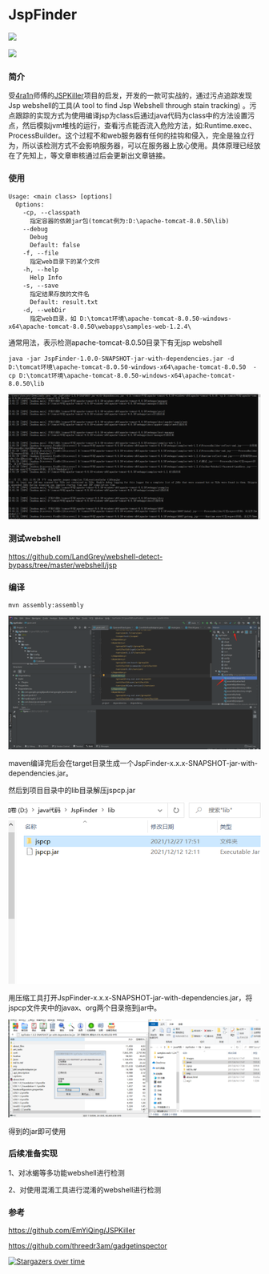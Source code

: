# JspFinder
![](https://img.shields.io/badge/%E5%8A%9F%E8%83%BD-%E5%8F%91%E7%8E%B0jsp%20webshell-blue)

![](https://img.shields.io/badge/Java-8-red)



### 简介

受[4ra1n](https://github.com/EmYiQing)师傅的[JSPKiller](https://github.com/EmYiQing/JSPKiller)项目的启发，开发的一款可实战的，通过污点追踪发现Jsp webshell的工具(A tool to find Jsp Webshell through stain tracking) 。污点跟踪的实现方式为使用编译jsp为class后通过java代码为class中的方法设置污点，然后模拟jvm堆栈的运行，查看污点能否流入危险方法，如:Runtime.exec、ProcessBuilder。这个过程不和web服务器有任何的挂钩和侵入，完全是独立行为，所以该检测方式不会影响服务器，可以在服务器上放心使用。具体原理已经放在了先知上，等文章审核通过后会更新出文章链接。

### 使用

```
Usage: <main class> [options]
  Options:
    -cp, --classpath
      指定容器的依赖jar包(tomcat例为:D:\apache-tomcat-8.0.50\lib)
    --debug
      Debug
      Default: false
    -f, --file
      指定web目录下的某个文件
    -h, --help
      Help Info
    -s, --save
      指定结果存放的文件名
      Default: result.txt
    -d, --webDir
      指定web目录，如 D:\tomcat环境\apache-tomcat-8.0.50-windows-x64\apache-tomcat-8.0.50\webapps\samples-web-1.2.4\
```

通常用法，表示检测apache-tomcat-8.0.50目录下有无jsp webshell

```
java -jar JspFinder-1.0.0-SNAPSHOT-jar-with-dependencies.jar -d  D:\tomcat环境\apache-tomcat-8.0.50-windows-x64\apache-tomcat-8.0.50  -cp D:\tomcat环境\apache-tomcat-8.0.50-windows-x64\apache-tomcat-8.0.50\lib
```

![image-20211228110711534](img/image-20211228110711534.png)

### 测试webshell

https://github.com/LandGrey/webshell-detect-bypass/tree/master/webshell/jsp

### 编译

```
mvn assembly:assembly
```

![image-20211228113256419](img/image-20211228113256419.png)

maven编译完后会在target目录生成一个JspFinder-x.x.x-SNAPSHOT-jar-with-dependencies.jar。

然后到项目目录中的lib目录解压jspcp.jar

![image-20211228113554145](img/image-20211228113554145.png)

用压缩工具打开JspFinder-x.x.x-SNAPSHOT-jar-with-dependencies.jar，将jspcp文件夹中的javax、org两个目录拖到jar中。

![image-20211228113808020](img/image-20211228113808020.png)

得到的jar即可使用

### 后续准备实现

1、对冰蝎等多功能webshell进行检测

2、对使用混淆工具进行混淆的webshell进行检测

### 参考

https://github.com/EmYiQing/JSPKiller

https://github.com/threedr3am/gadgetinspector

[![Stargazers over time](https://starchart.cc/flowerwind/JspFinder.svg)](https://starchart.cc/flowerwind/JspFinder) 